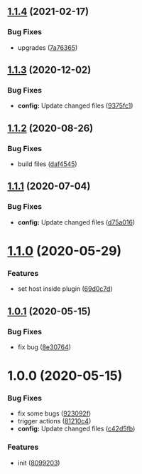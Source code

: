 ## [1.1.4](https://github.com/dword-design/semantic-release-vserver/compare/v1.1.3...v1.1.4) (2021-02-17)


### Bug Fixes

* upgrades ([7a76365](https://github.com/dword-design/semantic-release-vserver/commit/7a7636538ed00694d4841fa3e596db9d6a116d55))

## [1.1.3](https://github.com/dword-design/semantic-release-vserver/compare/v1.1.2...v1.1.3) (2020-12-02)


### Bug Fixes

* **config:** Update changed files ([9375fc1](https://github.com/dword-design/semantic-release-vserver/commit/9375fc1fa77e15872fa8c55a7875b2efc3f90d13))

## [1.1.2](https://github.com/dword-design/semantic-release-vserver/compare/v1.1.1...v1.1.2) (2020-08-26)


### Bug Fixes

* build files ([daf4545](https://github.com/dword-design/semantic-release-vserver/commit/daf45455984883d958240d28281ab64e220efedf))

## [1.1.1](https://github.com/dword-design/semantic-release-vserver/compare/v1.1.0...v1.1.1) (2020-07-04)


### Bug Fixes

* **config:** Update changed files ([d75a016](https://github.com/dword-design/semantic-release-vserver/commit/d75a016b37b675df28a3a962e5f30e93640cdb58))

# [1.1.0](https://github.com/dword-design/semantic-release-vserver/compare/v1.0.1...v1.1.0) (2020-05-29)


### Features

* set host inside plugin ([69d0c7d](https://github.com/dword-design/semantic-release-vserver/commit/69d0c7d8d9cf582776b5050ac2afb15da63b761c))

## [1.0.1](https://github.com/dword-design/semantic-release-vserver/compare/v1.0.0...v1.0.1) (2020-05-15)


### Bug Fixes

* fix bug ([8e30764](https://github.com/dword-design/semantic-release-vserver/commit/8e30764dc22badafb557113c711cd9d15eab99b4))

# 1.0.0 (2020-05-15)


### Bug Fixes

* fix some bugs ([923092f](https://github.com/dword-design/semantic-release-vserver/commit/923092fb686924e34a5e89146a79aef626d357fd))
* trigger actions ([81210c4](https://github.com/dword-design/semantic-release-vserver/commit/81210c4a15ee7703173e8bc1fa06018506db18bb))
* **config:** Update changed files ([c42d5fb](https://github.com/dword-design/semantic-release-vserver/commit/c42d5fbff94aac0446de02023c6a3686de93c76a))


### Features

* init ([8099203](https://github.com/dword-design/semantic-release-vserver/commit/8099203adff4560fb19a0c123b643ece2a3fb06b))
